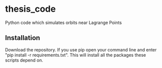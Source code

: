 # thesis_code
Python code which simulates orbits near Lagrange Points

## Installation
Download the repository.
If you use pip open your command line and enter "pip install -r requirements.txt". This will install all the packages these scripts depend on.
